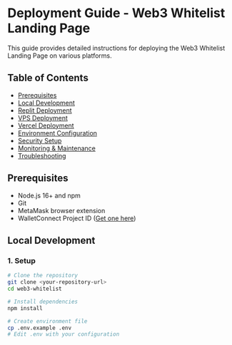 # Deployment Guide - Web3 Whitelist Landing Page

This guide provides detailed instructions for deploying the Web3 Whitelist Landing Page on various platforms.

## Table of Contents
- [Prerequisites](#prerequisites)
- [Local Development](#local-development)
- [Replit Deployment](#replit-deployment)
- [VPS Deployment](#vps-deployment)
- [Vercel Deployment](#vercel-deployment)
- [Environment Configuration](#environment-configuration)
- [Security Setup](#security-setup)
- [Monitoring & Maintenance](#monitoring--maintenance)
- [Troubleshooting](#troubleshooting)

## Prerequisites

- Node.js 16+ and npm
- Git
- MetaMask browser extension
- WalletConnect Project ID ([Get one here](https://cloud.walletconnect.com))

## Local Development

### 1. Setup
```bash
# Clone the repository
git clone <your-repository-url>
cd web3-whitelist

# Install dependencies
npm install

# Create environment file
cp .env.example .env
# Edit .env with your configuration
